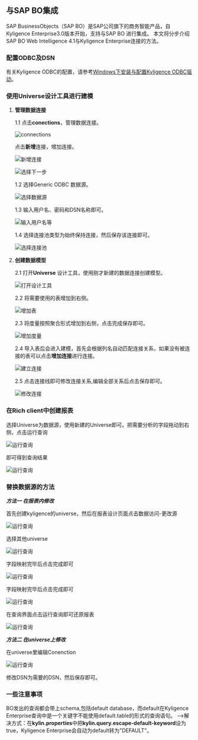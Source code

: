 ## 与SAP BO集成

SAP BusinessObjects（SAP BO）是SAP公司旗下的商务智能产品，自Kyligence Enterprise3.0版本开始，支持与SAP BO 进行集成。
本文将分步介绍SAP BO Web Intelligence 4.1与Kyligence Enterprise连接的方法。

### 配置ODBC及DSN

有关Kyligence ODBC的配置，请参考[Windows下安装与配置Kyligence ODBC驱动](http://docs.kyligence.io/v3.0/zh-cn/driver/kyligence_odbc_win.cn.html)。

### 使用Universe设计工具进行建模

1. **管理数据连接**

   1.1 点击**conections**，管理数据连接。

   ![connections](images/SAP_BO/connections.png)

   点击**新增**连接，增加连接。

   ![新增连接](images/SAP_BO/add_connection.png)

   ![选择下一步](images/SAP_BO/add_connection_next.png)

   1.2 选择Generic ODBC 数据源。

   ![选择数据源](images/SAP_BO/generic_odbc.png)

   1.3 输入用户名、密码和DSN名称即可。

   ![输入用户名等](images/SAP_BO/define_connection.png)

   1.4 选择连接池类型为始终保持连接，然后保存该连接即可。

   ![选择连接池](images/SAP_BO/keep_connection.png)

2. **创建数据模型**

   2.1 打开**Universe** 设计工具，使用刚才新建的数据连接创建模型。

   ![打开设计工具](images/SAP_BO/open_universe.png)

   2.2 将需要使用的表增加到右侧。

   ![增加表](images/SAP_BO/add_universe_table.png)

   2.3 将度量按照聚合形式增加到右侧，点击完成保存即可。

   ![增加度量](images/SAP_BO/add_universe_sum.png)

   2.4 导入表后会进入建模，首先会根据列名自动匹配连接关系，如果没有被连接的表可以点击**增加连接**进行连接。

   ![建立连接](images/SAP_BO/universe_model.png)

   2.5 点击连接线即可修改连接关系,编辑全部关系后点击保存即可。

   ![修改连接](images/SAP_BO/universe_connection.png)

### 在Rich client中创建报表

   选择Universe为数据源，使用新建的Universe即可。把需要分析的字段拖动到右侧，点击运行查询

   ![运行查询](images/SAP_BO/3.1_query.png)

   即可得到查询结果

   ![运行查询](images/SAP_BO/3.2_queryend.png)

### 替换数据源的方法

   ***方法一 在报表内修改***

   首先创建kyligence的universe，然后在报表设计页面点击数据访问-更改源

   ![运行查询](images/SAP_BO/4.1.png)

   选择其他universe

   ![运行查询](images/SAP_BO/4.2.png)

   字段映射完毕后点击完成即可

   ![运行查询](images/SAP_BO/4.2.png)

   字段映射完毕后点击完成即可

   ![运行查询](images/SAP_BO/4.3.png)

   在查询界面点击运行查询即可还原报表

   ![运行查询](images/SAP_BO/4.4.png)

   ***方法二 在universe上修改***

   在universe里编辑Conenction

   ![运行查询](images/SAP_BO/4.5.png)

   修改DSN为需要的DSN，然后保存即可。

### 一些注意事项

BO发出的查询都会带上schema,包括default database，而default在Kyligence Enterprise查询中是一个关键字不能使用default.table的形式的查询语句。
-->解决方式：在**kylin.properties**中把**kylin.query.escape-default-keyword**设为true，Kyligence Enterprise会自动为default转为"DEFAULT"。


​    


​    











